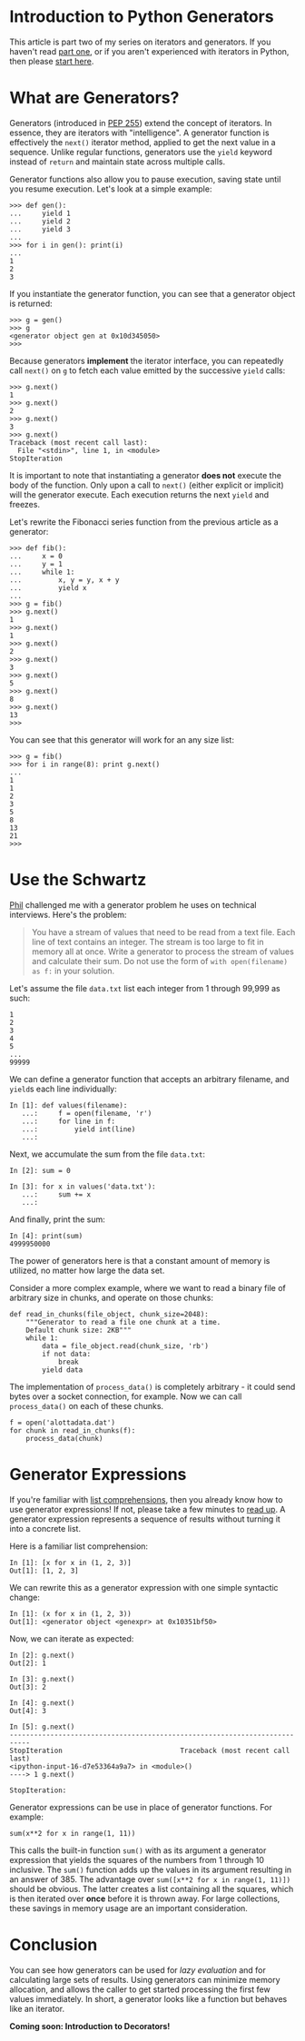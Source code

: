 Introduction to Python Generators
=================================

This article is part two of my series on iterators and generators. If you haven't read [part one](http://www.markrichman.com/intro-to-python-iterators/), or if you aren't experienced with iterators in Python, then please [start here](http://www.markrichman.com/intro-to-python-iterators/).

# What are Generators?

Generators (introduced in [PEP 255](http://www.python.org/dev/peps/pep-0255/)) extend the concept of iterators. In essence, they are iterators with "intelligence". A generator function is effectively the `next()` iterator method, applied to get the next value in a sequence. Unlike regular functions, generators use the `yield` keyword instead of `return` and maintain state across multiple calls.

Generator functions also allow you to pause execution, saving state until you resume execution. Let's look at a simple example:

    >>> def gen():
    ...     yield 1
    ...     yield 2
    ...     yield 3
    ... 
    >>> for i in gen(): print(i)
    ... 
    1
    2
    3

If you instantiate the generator function, you can see that a generator object is returned:

    >>> g = gen()
    >>> g
    <generator object gen at 0x10d345050>
    >>> 

Because generators **implement** the iterator interface, you can repeatedly call `next()` on `g` to fetch each value emitted by the successive `yield` calls:

    >>> g.next()
    1
    >>> g.next()
    2
    >>> g.next()
    3
    >>> g.next()
    Traceback (most recent call last):
      File "<stdin>", line 1, in <module>
    StopIteration

It is important to note that instantiating a generator **does not** execute the body of the function. Only upon a call to `next()` (either explicit or implicit) will the generator execute. Each execution returns the next `yield` and freezes.

Let's rewrite the Fibonacci series function from the previous article as a generator:

    >>> def fib():
    ...     x = 0
    ...     y = 1
    ...     while 1:
    ...         x, y = y, x + y
    ...         yield x
    ... 
    >>> g = fib()
    >>> g.next()
    1
    >>> g.next()
    1
    >>> g.next()
    2
    >>> g.next()
    3
    >>> g.next()
    5
    >>> g.next()
    8
    >>> g.next()
    13
    >>> 

You can see that this generator will work for an any size list:

    >>> g = fib()
    >>> for i in range(8): print g.next()
    ... 
    1
    1
    2
    3
    5
    8
    13
    21
    >>> 

# Use the Schwartz

[Phil](http://www.linkedin.com/pub/philip-schwartz/a/126/a18) challenged me with a generator problem he uses on technical interviews. Here's the problem:

> You have a stream of values that need to be read from a text file. Each line of text contains an integer. The stream is too large to fit in memory all at once. Write a generator to process the stream of values and calculate their sum. Do not use the form of `with open(filename) as f:` in your solution.

Let's assume the file `data.txt` list each integer from 1 through 99,999 as such:

    1
    2
    3
    4
    5
    ...
    99999

We can define a generator function that accepts an arbitrary filename, and `yield`s each line individually:

    In [1]: def values(filename):
       ...:     f = open(filename, 'r')
       ...:     for line in f:
       ...:         yield int(line)
       ...:         

Next, we accumulate the sum from the file `data.txt`:

    In [2]: sum = 0
    
    In [3]: for x in values('data.txt'):
       ...:     sum += x
       ...:     
    
And finally, print the sum:

    In [4]: print(sum)
    4999950000
    
The power of generators here is that a constant amount of memory is utilized, no matter how large the data set.

Consider a more complex example, where we want to read a binary file of arbitrary size in chunks, and operate on those chunks:

    def read_in_chunks(file_object, chunk_size=2048):
        """Generator to read a file one chunk at a time.
        Default chunk size: 2KB"""
        while 1:
            data = file_object.read(chunk_size, 'rb')
            if not data:
                break
            yield data

The implementation of `process_data()` is completely arbitrary - it could send bytes over a socket connection, for example. Now we can call `process_data()` on each of these chunks. 

    f = open('alottadata.dat')
    for chunk in read_in_chunks(f):
        process_data(chunk)
        
# Generator Expressions

If you're familiar with [list comprehensions](http://docs.python.org/2/tutorial/datastructures.html#list-comprehensions), then you already know how to use generator expressions! If not, please take a few minutes to [read up](http://docs.python.org/2/tutorial/datastructures.html#list-comprehensions). A generator expression represents a sequence of results without turning it into a concrete list.

Here is a familiar list comprehension:

    In [1]: [x for x in (1, 2, 3)]
    Out[1]: [1, 2, 3]
    
We can rewrite this as a generator expression with one simple syntactic change:

    In [1]: (x for x in (1, 2, 3))
    Out[1]: <generator object <genexpr> at 0x10351bf50>
    
Now, we can iterate as expected:

    In [2]: g.next()
    Out[2]: 1
    
    In [3]: g.next()
    Out[3]: 2
    
    In [4]: g.next()
    Out[4]: 3
    
    In [5]: g.next()
    ---------------------------------------------------------------------------
    StopIteration                             Traceback (most recent call last)
    <ipython-input-16-d7e53364a9a7> in <module>()
    ----> 1 g.next()
    
    StopIteration: 

Generator expressions can be use in place of generator functions. For example:

    sum(x**2 for x in range(1, 11))

This calls the built-in function `sum()` with as its argument a generator expression that yields the squares of the numbers from 1 through 10 inclusive. The `sum()` function adds up the values in its argument resulting in an answer of 385. The advantage over `sum([x**2 for x in range(1, 11)])` should be obvious. The latter creates a list containing all the squares, which is then iterated over **once** before it is thrown away. For large collections, these savings in memory usage are an important consideration.

# Conclusion

You can see how generators can be used for _lazy evaluation_ and for calculating large sets of results. Using generators can minimize memory allocation, and allows the caller to get started processing the first few values immediately. In short, a generator looks like a function but behaves like an iterator.

**Coming soon: Introduction to Decorators!**

